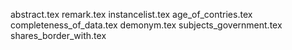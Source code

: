 abstract.tex
remark.tex
instancelist.tex
age_of_contries.tex
completeness_of_data.tex
demonym.tex
subjects_government.tex
shares_border_with.tex